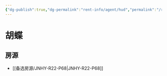 ```yaml
---
{"dg-publish":true,"dg-permalink":"rent-info/agent/hud","permalink":"/rent-info/agent/hud/"}
---
```



# 胡蝶

## 房源

- [[备选房源/JNHY-R22-P68\|JNHY-R22-P68]]

